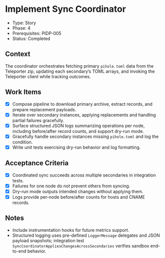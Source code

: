 # Implement Sync Coordinator
- Type: Story
- Phase: 4
- Prerequisites: PIDP-005
- Status: Completed

## Context
The coordinator orchestrates fetching primary `pihole.toml` data from the Teleporter zip, updating each secondary’s TOML arrays, and invoking the Teleporter client while tracking outcomes.

## Work Items
- [x] Compose pipeline to download primary archive, extract records, and prepare replacement payloads.
- [x] Iterate over secondary instances, applying replacements and handling partial failures gracefully.
- [x] Surface structured JSON logs summarizing operations per node, including before/after record counts, and support dry-run mode.
- [x] Gracefully handle secondary instances missing `pihole.toml` and log the condition.
- [x] Write unit tests exercising dry-run behavior and log formatting.

## Acceptance Criteria
- [x] Coordinated sync succeeds across multiple secondaries in integration tests.
- [x] Failures for one node do not prevent others from syncing.
- [x] Dry-run mode outputs intended changes without applying them.
- [x] Logs provide per-node before/after counts for hosts and CNAME records.

## Notes
- Include instrumentation hooks for future metrics support.
- Structured logging uses pre-defined `LoggerMessage` delegates and JSON payload snapshots; integration test `SyncCoordinatorAppliesChangesAcrossSecondaries` verifies sandbox end-to-end behavior.
